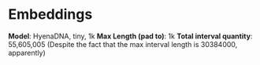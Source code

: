 # Embeddings
**Model**: HyenaDNA, tiny, 1k
**Max Length (pad to)**: 1k
**Total interval quantity**: 55,605,005
(Despite the fact that the max interval length is 30384000, apparently)
